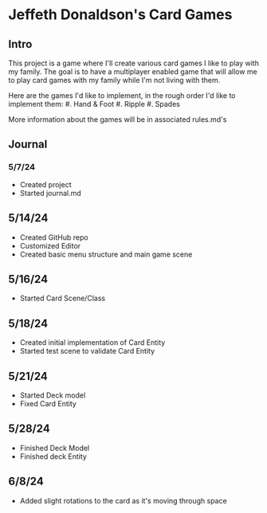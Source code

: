 # Jeffeth Donaldson's Card Games

## Intro

This project is a game where I'll create various card games I like to play with
my family. The goal is to have a multiplayer enabled game that will allow me to
play card games with my family while I'm not living with them.

Here are the games I'd like to implement, in the rough order I'd like to
implement them:
	#. Hand & Foot
	#. Ripple
	#. Spades

More information about the games will be in associated rules.md's

## Journal

### 5/7/24

- Created project
- Started journal.md

## 5/14/24

- Created GitHub repo
- Customized Editor
- Created basic menu structure and main game scene

## 5/16/24

- Started Card Scene/Class

## 5/18/24

- Created initial implementation of Card Entity
- Started test scene to validate Card Entity

## 5/21/24

- Started Deck model
- Fixed Card Entity

## 5/28/24

- Finished Deck Model
- Finished deck Entity

## 6/8/24

- Added slight rotations to the card as it's moving through space
